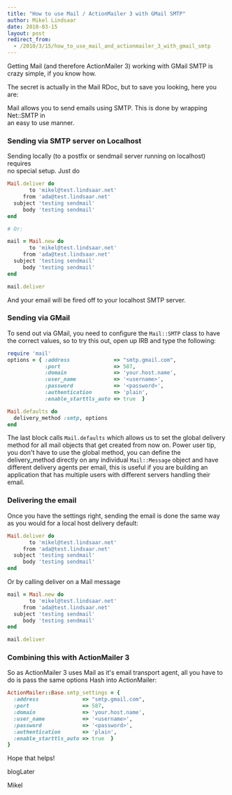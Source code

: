 ```yaml
---
title: "How to use Mail / ActionMailer 3 with GMail SMTP"
author: Mikel Lindsaar
date: 2010-03-15
layout: post
redirect_from:
  - /2010/3/15/how_to_use_mail_and_actionmailer_3_with_gmail_smtp
---
```

Getting Mail (and therefore ActionMailer 3) working with GMail SMTP is
crazy simple, if you know how.

The secret is actually in the Mail RDoc, but to save you looking, here
you are:

Mail allows you to send emails using SMTP. This is done by wrapping
Net::SMTP in\
an easy to use manner.

### Sending via SMTP server on Localhost

Sending locally (to a postfix or sendmail server running on localhost)
requires\
no special setup. Just do

``` ruby
Mail.deliver do
       to 'mikel@test.lindsaar.net'
     from 'ada@test.lindsaar.net'
  subject 'testing sendmail'
     body 'testing sendmail'
end

# Or:

mail = Mail.new do
       to 'mikel@test.lindsaar.net'
     from 'ada@test.lindsaar.net'
  subject 'testing sendmail'
     body 'testing sendmail'
end

mail.deliver
```

And your email will be fired off to your localhost SMTP server.

### Sending via GMail

To send out via GMail, you need to configure the `Mail::SMTP` class to
have the correct values, so to try this out, open up IRB and type the
following:

``` ruby
require 'mail'
options = { :address              => "smtp.gmail.com",
            :port                 => 587,
            :domain               => 'your.host.name',
            :user_name            => '<username>',
            :password             => '<password>',
            :authentication       => 'plain',
            :enable_starttls_auto => true  }

Mail.defaults do
  delivery_method :smtp, options
end
```

The last block calls `Mail.defaults` which allows us to set the global
delivery method for all mail objects that get created from now on. Power
user tip, you don't have to use the global method, you can define the
delivery_method directly on any individual `Mail::Message` object and
have different delivery agents per email, this is useful if you are
building an application that has multiple users with different servers
handling their email.

### Delivering the email

Once you have the settings right, sending the email is done the same way
as you would for a local host delivery default:

``` ruby
Mail.deliver do
       to 'mikel@test.lindsaar.net'
     from 'ada@test.lindsaar.net'
  subject 'testing sendmail'
     body 'testing sendmail'
end
```

Or by calling deliver on a Mail message

``` ruby
mail = Mail.new do
       to 'mikel@test.lindsaar.net'
     from 'ada@test.lindsaar.net'
  subject 'testing sendmail'
     body 'testing sendmail'
end

mail.deliver
```

### Combining this with ActionMailer 3

So as ActionMailer 3 uses Mail as it's email transport agent, all you
have to do is pass the same options Hash into ActionMailer:

``` ruby
ActionMailer::Base.smtp_settings = {
  :address              => "smtp.gmail.com",
  :port                 => 587,
  :domain               => 'your.host.name',
  :user_name            => '<username>',
  :password             => '<password>',
  :authentication       => 'plain',
  :enable_starttls_auto => true  }
}
```

Hope that helps!

blogLater

Mikel

